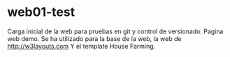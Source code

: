 web01-test
==========

Carga inicial de la web para pruebas en git y control de versionado.
Pagina web demo.
Se ha utilizado para la base de la web, la web de http://w3layouts.com
Y el template House Farming.


